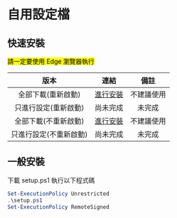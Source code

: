 # 自用設定檔

## 快速安裝

<mark>請一定要使用 Edge 瀏覽器執行</mark>

|          版本          |                                                          連結                                                           |    備註    |
| :--------------------: | :---------------------------------------------------------------------------------------------------------------------: | :--------: |
|   全部下載(重新啟動)   |  [進行安裝](http://boxstarter.org/package/url?https://raw.githubusercontent.com/phillychi3/selfconfig/main/setup.ps1)   | 不建議使用 |
|  只進行設定(重新啟動)  |                                                        尚未完成                                                         |   未完成   |
|  全部下載(不重新啟動)  | [進行安裝](http://boxstarter.org/package/nr/url?https://raw.githubusercontent.com/phillychi3/selfconfig/main/setup.ps1) | 不建議使用 |
| 只進行設定(不重新啟動) |                                                        尚未完成                                                         |   未完成   |

## 一般安裝

下載 setup.ps1
執行以下程式碼

```powershell
Set-ExecutionPolicy Unrestricted
.\setup.ps1
Set-ExecutionPolicy RemoteSigned
```
